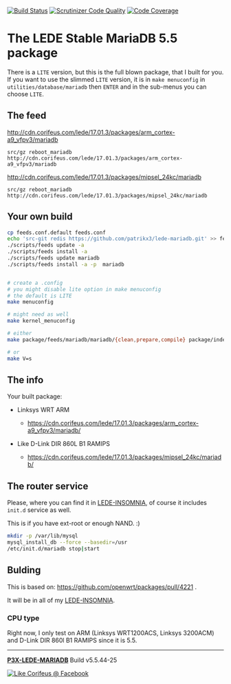 [//]: #@corifeus-header

  [![Build Status](https://travis-ci.org/patrikx3/lede-mariadb.svg?branch=master)](https://travis-ci.org/patrikx3/lede-mariadb)  [![Scrutinizer Code Quality](https://scrutinizer-ci.com/g/patrikx3/lede-mariadb/badges/quality-score.png?b=master)](https://scrutinizer-ci.com/g/patrikx3/lede-mariadb/?branch=master)  [![Code Coverage](https://scrutinizer-ci.com/g/patrikx3/lede-mariadb/badges/coverage.png?b=master)](https://scrutinizer-ci.com/g/patrikx3/lede-mariadb/?branch=master) 

# The LEDE Stable MariaDB 5.5 package
                        
[//]: #@corifeus-header:end

There is a ```LITE``` version, but this is the full blown package, that I built for you. If you want to use the slimmed ```LITE``` version, it is in ```make menuconfig``` in ```utilities/database/mariadb``` then ```ENTER``` and in the sub-menus you can choose ```LITE```.

## The feed

http://cdn.corifeus.com/lede/17.01.3/packages/arm_cortex-a9_vfpv3/mariadb
```text
src/gz reboot_mariadb http://cdn.corifeus.com/lede/17.01.3/packages/arm_cortex-a9_vfpv3/mariadb
```

http://cdn.corifeus.com/lede/17.01.3/packages/mipsel_24kc/mariadb
```text
src/gz reboot_mariadb http://cdn.corifeus.com/lede/17.01.3/packages/mipsel_24kc/mariadb
```


## Your own build

```bash
cp feeds.conf.default feeds.conf
echo 'src-git redis https://github.com/patrikx3/lede-mariadb.git' >> feeds.conf
./scripts/feeds update -a
./scripts/feeds install -a
./scripts/feeds update mariadb
./scripts/feeds install -a -p  mariadb


# create a .config
# you might disable lite option in make menuconfig
# the default is LITE
make menuconfig

# might need as well
make kernel_menuconfig

# either
make package/feeds/mariadb/mariadb/{clean,prepare,compile} package/index V=s

# or
make V=s
```

## The info

Your built package:
  
* Linksys WRT ARM 
  * https://cdn.corifeus.com/lede/17.01.3/packages/arm_cortex-a9_vfpv3/mariadb/  

* Like D-Link DIR 860L B1 RAMIPS 
  * https://cdn.corifeus.com/lede/17.01.3/packages/mipsel_24kc/mariadb/


## The router service

Please, where you can find it in  [LEDE-INSOMNIA](https://pages.corifeus.com/lede-insomnia), of course it includes ```init.d``` service as well.


This is if you have ext-root or enough NAND. :)

```bash
mkdir -p /var/lib/mysql
mysql_install_db --force --basedir=/usr
/etc/init.d/mariadb stop|start
```

## Bulding

This is based on:
https://github.com/openwrt/packages/pull/4221 .

It will be in all of my [LEDE-INSOMNIA](https://pages.corifeus.com/lede-insomnia).

### CPU type
Right now, I only test on ARM (Linksys WRT1200ACS, Linksys 3200ACM) and D-Link DIR 860l B1 RAMIPS since it is 5.5.


[//]: #@corifeus-footer

---

[**P3X-LEDE-MARIADB**](https://pages.corifeus.com/lede-mariadb) Build v5.5.44-25 

[![Like Corifeus @ Facebook](https://img.shields.io/badge/LIKE-Corifeus-3b5998.svg)](https://www.facebook.com/corifeus.software) 
 

[//]: #@corifeus-footer:end
